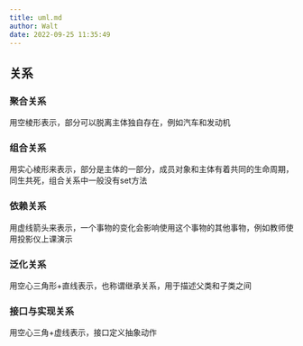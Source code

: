 ```yaml
---
title: uml.md
author: Walt
date: 2022-09-25 11:35:49
---
```


## 关系

### 聚合关系

用空棱形表示，部分可以脱离主体独自存在，例如汽车和发动机

### 组合关系

用实心棱形来表示，部分是主体的一部分，成员对象和主体有着共同的生命周期，同生共死，组合关系中一般没有set方法

### 依赖关系

用虚线箭头来表示，一个事物的变化会影响使用这个事物的其他事物，例如教师使用投影仪上课演示

### 泛化关系

用空心三角形+直线表示，也称谓继承关系，用于描述父类和子类之间

### 接口与实现关系

用空心三角+虚线表示，接口定义抽象动作

